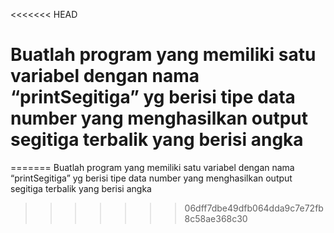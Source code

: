<<<<<<< HEAD
# Buatlah program yang memiliki satu variabel dengan nama “printSegitiga” yg berisi tipe data number yang menghasilkan output segitiga terbalik yang berisi angka
=======
Buatlah program yang memiliki satu variabel dengan nama “printSegitiga” yg berisi tipe data number yang menghasilkan output segitiga terbalik yang berisi angka
>>>>>>> 06dff7dbe49dfb064dda9c7e72fb8c58ae368c30
